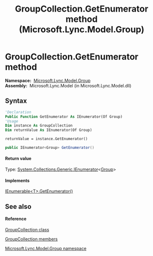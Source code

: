 ﻿---
title: GroupCollection.GetEnumerator method  (Microsoft.Lync.Model.Group)
TOCTitle: 'GetEnumerator method '
ms:assetid: M:Microsoft.Lync.Model.Group.GroupCollection.GetEnumerator_DI_3_UC_OCS14MrefLyncWPF
ms:mtpsurl: https://msdn.microsoft.com/en-us/library/microsoft.lync.model.group.groupcollection.getenumerator_di_3_uc_ocs14mreflyncwpf(v=office.15)
ms:contentKeyID: 48598726
ms.date: 07/28/2014
mtps_version: v=office.15
f1_keywords:
- Microsoft.Lync.Model.Group.GroupCollection.GetEnumerator
dev_langs:
- CSharp
- JScript
- VB
- other
---

# GroupCollection.GetEnumerator method

**Namespace:**  [Microsoft.Lync.Model.Group](microsoft-lync-model-group-namespace_2.md)  
**Assembly:**  Microsoft.Lync.Model (in Microsoft.Lync.Model.dll)

## Syntax

``` vb
'Declaration
Public Function GetEnumerator As IEnumerator(Of Group)
'Usage
Dim instance As GroupCollection
Dim returnValue As IEnumerator(Of Group)

returnValue = instance.GetEnumerator()
```

``` csharp
public IEnumerator<Group> GetEnumerator()
```

#### Return value

Type: [System.Collections.Generic.IEnumerator](http://msdn2.microsoft.com/en-us/library/78dfe2yb)\<[Group](group-class-microsoft-lync-model-group_2.md)\>  

#### Implements

[IEnumerable\<T\>.GetEnumerator()](http://msdn2.microsoft.com/en-us/library/s793z9y2)  

## See also

#### Reference

[GroupCollection class](groupcollection-class-microsoft-lync-model-group_2.md)

[GroupCollection members](groupcollection-members-microsoft-lync-model-group_2.md)

[Microsoft.Lync.Model.Group namespace](microsoft-lync-model-group-namespace_2.md)

